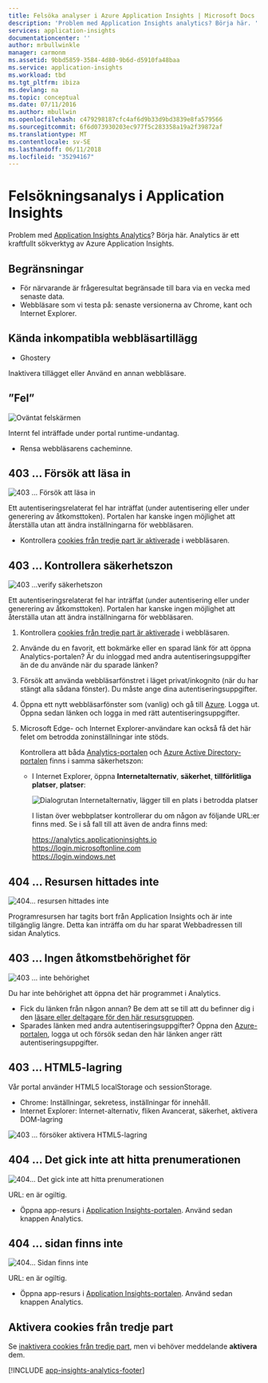 ```yaml
---
title: Felsöka analyser i Azure Application Insights | Microsoft Docs
description: 'Problem med Application Insights analytics? Börja här. '
services: application-insights
documentationcenter: ''
author: mrbullwinkle
manager: carmonm
ms.assetid: 9bbd5859-3584-4d80-9b6d-d5910fa48baa
ms.service: application-insights
ms.workload: tbd
ms.tgt_pltfrm: ibiza
ms.devlang: na
ms.topic: conceptual
ms.date: 07/11/2016
ms.author: mbullwin
ms.openlocfilehash: c479298187cfc4af6d9b33d9bd3839e8fa579566
ms.sourcegitcommit: 6f6d073930203ec977f5c283358a19a2f39872af
ms.translationtype: MT
ms.contentlocale: sv-SE
ms.lasthandoff: 06/11/2018
ms.locfileid: "35294167"
---
```

# <a name="troubleshoot-analytics-in-application-insights"></a>Felsökningsanalys i Application Insights
Problem med [Application Insights Analytics](app-insights-analytics.md)? Börja här. Analytics är ett kraftfullt sökverktyg av Azure Application Insights.

## <a name="limits"></a>Begränsningar
* För närvarande är frågeresultat begränsade till bara via en vecka med senaste data.
* Webbläsare som vi testa på: senaste versionerna av Chrome, kant och Internet Explorer.

## <a name="known-incompatible-browser-extensions"></a>Kända inkompatibla webbläsartillägg
* Ghostery

Inaktivera tillägget eller Använd en annan webbläsare.

## <a name="e-a"></a> ”Fel”
![Oväntat felskärmen](./media/app-insights-analytics-troubleshooting/010.png)

Internt fel inträffade under portal runtime-undantag.

* Rensa webbläsarens cacheminne. 

## <a name="e-b"></a>403 ... Försök att läsa in
![403 ... Försök att läsa in](./media/app-insights-analytics-troubleshooting/020.png)

Ett autentiseringsrelaterat fel har inträffat (under autentisering eller under generering av åtkomsttoken). Portalen har kanske ingen möjlighet att återställa utan att ändra inställningarna för webbläsaren.

* Kontrollera [cookies från tredje part är aktiverade](#cookies) i webbläsaren. 

## <a name="authentication"></a>403 ... Kontrollera säkerhetszon
![403 ...verify säkerhetszon](./media/app-insights-analytics-troubleshooting/030.png)

Ett autentiseringsrelaterat fel har inträffat (under autentisering eller under generering av åtkomsttoken). Portalen har kanske ingen möjlighet att återställa utan att ändra inställningarna för webbläsaren.

1. Kontrollera [cookies från tredje part är aktiverade](#cookies) i webbläsaren. 
2. Använde du en favorit, ett bokmärke eller en sparad länk för att öppna Analytics-portalen? Är du inloggad med andra autentiseringsuppgifter än de du använde när du sparade länken?
3. Försök att använda webbläsarfönstret i läget privat/inkognito (när du har stängt alla sådana fönster). Du måste ange dina autentiseringsuppgifter. 
4. Öppna ett nytt webbläsarfönster som (vanlig) och gå till [Azure](https://portal.azure.com). Logga ut. Öppna sedan länken och logga in med rätt autentiseringsuppgifter.
5. Microsoft Edge- och Internet Explorer-användare kan också få det här felet om betrodda zoninställningar inte stöds.
   
    Kontrollera att båda [Analytics-portalen](https://analytics.applicationinsights.io) och [Azure Active Directory-portalen](https://portal.azure.com) finns i samma säkerhetszon:
   
   * I Internet Explorer, öppna **Internetalternativ**, **säkerhet**, **tillförlitliga platser**, **platser**:
     
     ![Dialogrutan Internetalternativ, lägger till en plats i betrodda platser](./media/app-insights-analytics-troubleshooting/033.png)
     
     I listan över webbplatser kontrollerar du om någon av följande URL:er finns med. Se i så fall till att även de andra finns med:
     
     https://analytics.applicationinsights.io<br/>
     https://login.microsoftonline.com<br/>
     https://login.windows.net

## <a name="e-d"></a>404 ... Resursen hittades inte
![404... resursen hittades inte](./media/app-insights-analytics-troubleshooting/040.png)

Programresursen har tagits bort från Application Insights och är inte tillgänglig längre. Detta kan inträffa om du har sparat Webbadressen till sidan Analytics.

## <a name="e-e"></a>403 ... Ingen åtkomstbehörighet för
![403 ... inte behörighet](./media/app-insights-analytics-troubleshooting/050.png)

Du har inte behörighet att öppna det här programmet i Analytics.

* Fick du länken från någon annan? Be dem att se till att du befinner dig i den [läsare eller deltagare för den här resursgruppen](app-insights-resources-roles-access-control.md).
* Sparades länken med andra autentiseringsuppgifter? Öppna den [Azure-portalen](https://portal.azure.com), logga ut och försök sedan den här länken anger rätt autentiseringsuppgifter.

## <a name="html-storage"></a>403 ... HTML5-lagring
Vår portal använder HTML5 localStorage och sessionStorage.

* Chrome: Inställningar, sekretess, inställningar för innehåll.
* Internet Explorer: Internet-alternativ, fliken Avancerat, säkerhet, aktivera DOM-lagring

![403 ... försöker aktivera HTML5-lagring](./media/app-insights-analytics-troubleshooting/060.png)

## <a name="e-g"></a>404 ... Det gick inte att hitta prenumerationen
![404... Det gick inte att hitta prenumerationen](./media/app-insights-analytics-troubleshooting/070.png)

URL: en är ogiltig. 

* Öppna app-resurs i [Application Insights-portalen](https://portal.azure.com). Använd sedan knappen Analytics.

## <a name="e-h"></a>404 ... sidan finns inte
![404... Sidan finns inte](./media/app-insights-analytics-troubleshooting/080.png)

URL: en är ogiltig.

* Öppna app-resurs i [Application Insights-portalen](https://portal.azure.com). Använd sedan knappen Analytics.

## <a name="cookies"></a>Aktivera cookies från tredje part
  Se [inaktivera cookies från tredje part](http://www.digitalcitizen.life/how-disable-third-party-cookies-all-major-browsers), men vi behöver meddelande **aktivera** dem.


[!INCLUDE [app-insights-analytics-footer](../../includes/app-insights-analytics-footer.md)]

